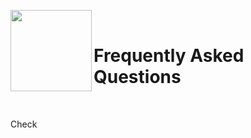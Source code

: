 <p float="left">
  <img align="left" width="130" src="./images/oracle-Essbase.png">
  <br/>
  <h1>Frequently Asked Questions</h1>
  <br/>
</p>
Check 

